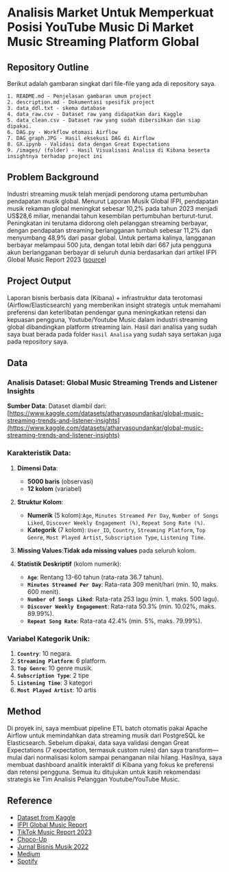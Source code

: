 # Analisis Market Untuk **Memperkuat Posisi YouTube Music Di Market Music Streaming Platform Global**

## Repository Outline

Berikut adalah gambaran singkat dari file-file yang ada di repository saya.

```
1. README.md - Penjelasan gambaran umum project
2. description.md - Dokumentasi spesifik project
3. data_ddl.txt - skema database
4. data_raw.csv - Dataset raw yang didapatkan dari Kaggle
5. data_clean.csv - Dataset raw yang sudah dibersihkan dan siap dipakai.
6. DAG.py - Workflow otomasi Airflow
7. DAG_graph.JPG - Hasil eksekusi DAG di Airflow
8. GX.ipynb - Validasi data dengan Great Expectations
9. /images/ (folder) - Hasil Visualisasi Analisa di Kibana beserta insightnya terhadap project ini
```

## Problem Background

Industri streaming musik telah menjadi pendorong utama pertumbuhan pendapatan musik global. Menurut Laporan Musik Global IFPI, pendapatan musik rekaman global meningkat sebesar 10,2% pada tahun 2023 menjadi US$28,6 miliar, menandai tahun kesembilan pertumbuhan berturut-turut. Peningkatan ini terutama didorong oleh pelanggan streaming berbayar, dengan pendapatan streaming berlangganan tumbuh sebesar 11,2% dan menyumbang 48,9% dari pasar global. Untuk pertama kalinya, langganan berbayar melampaui 500 juta, dengan total lebih dari 667 juta pengguna akun berlangganan berbayar di seluruh dunia berdasarkan dari artikel IFPI Global Music Report 2023 ([source](https://www.ifpi.org/ifpi-global-music-report-global-recorded-music-revenues-grew-10-2-in-2023/))

## Project Output

Laporan bisnis berbasis data (Kibana) + infrastruktur data terotomasi (Airflow/Elasticsearch) yang memberikan insight strategis untuk memahami preferensi dan keterlibatan pendengar guna meningkatkan retensi dan kepuasan pengguna, Youtube/Youtube Music dalam industri streaming global dibandingkan platform streaming lain. Hasil dari analisa yang sudah saya buat berada pada folder `Hasil Analisa` yang sudah saya sertakan juga pada repository saya.

## Data

### Analisis Dataset: Global Music Streaming Trends and Listener Insights

**Sumber Data**:
Dataset diambil dari: [https://www.kaggle.com/datasets/atharvasoundankar/global-music-streaming-trends-and-listener-insights](https://www.kaggle.com/datasets/atharvasoundankar/global-music-streaming-trends-and-listener-insights)

### **Karakteristik Data**:

1. **Dimensi Data**:

   - **5000 baris** (observasi)
   - **12 kolom** (variabel)
2. **Struktur Kolom**:

   - **Numerik** (5 kolom):`Age`, `Minutes Streamed Per Day`, `Number of Songs Liked`, `Discover Weekly Engagement (%)`, `Repeat Song Rate (%)`.
   - **Kategorik** (7 kolom):
     `User_ID`, `Country`, `Streaming Platform`, `Top Genre`, `Most Played Artist`, `Subscription Type`, `Listening Time`.
3. **Missing Values**:**Tidak ada missing values** pada seluruh kolom.
4. **Statistik Deskriptif** (kolom numerik):

   - **`Age`**: Rentang 13-60 tahun (rata-rata 36.7 tahun).
   - **`Minutes Streamed Per Day`**: Rata-rata 309 menit/hari (min. 10, maks. 600 menit).
   - **`Number of Songs Liked`**: Rata-rata 253 lagu (min. 1, maks. 500 lagu).
   - **`Discover Weekly Engagement`**: Rata-rata 50.3% (min. 10.02%, maks. 89.99%).
   - **`Repeat Song Rate`**: Rata-rata 42.4% (min. 5%, maks. 79.99%).

### **Variabel Kategorik Unik**:

1. **`Country`**: 10 negara.
2. **`Streaming Platform`**: 6 platform.
3. **`Top Genre`**: 10 genre musik.
4. **`Subscription Type`**: 2 tipe
5. **`Listening Time`**: 3 kategori
6. **`Most Played Artist`**: 10 artis

## Method

Di proyek ini, saya membuat pipeline ETL batch otomatis pakai Apache Airflow untuk memindahkan data streaming musik dari PostgreSQL ke Elasticsearch. Sebelum dipakai, data saya validasi dengan Great Expectations (7 expectation, termasuk custom rules) dan saya transform—mulai dari normalisasi kolom sampai penanganan nilai hilang. Hasilnya, saya membuat dashboard analitik interaktif di Kibana yang fokus ke preferensi dan retensi pengguna. Semua itu ditujukan untuk kasih rekomendasi strategis ke Tim Analisis Pelanggan Youtube/YouTube Music.

## Reference

* [Dataset from Kaggle]([https://www.kaggle.com/datasets/atharvasoundankar/global-music-streaming-trends-and-listener-insights](https://www.kaggle.com/datasets/atharvasoundankar/global-music-streaming-trends-and-listener-insights))
* [IFPI Global Music Report](https://www.ifpi.org/ifpi-global-music-report-global-recorded-music-revenues-grew-10-2-in-2023/)
* [TikTok Music Report 2023](https://newsroom.tiktok.com/en-us/tiktok-music-evolution-report)
* [Choco-Up](https://choco-up.com/blog/short-form-video-gen-z-tiktok)
* [Jurnal Bisnis Musik 2022](https://www.musicbusinessjournal.com/article/the-rise-of-algorithmic-curation)
* [Medium](https://medium.com/@TrevorW49/the-rise-of-music-discovery-beyond-algorithms)
* [Spotify](https://www.spotify.com/id-id/student/)
